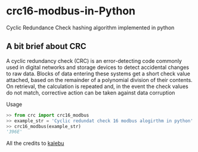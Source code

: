 # crc16-modbus-in-Python

Cyclic Redundance Check hashing algorithm implemented in python 

A bit brief about CRC
---------------------

A cyclic redundancy check (CRC) is an error-detecting code commonly used in digital networks and storage devices to detect accidental changes to raw data. Blocks of data entering these systems get a short check value attached, based on the remainder of a polynomial division of their contents. On retrieval, the calculation is repeated and, in the event the check values do not match, corrective action can be taken against data corruption

Usage 

```python
>> from crc import crc16_modbus
>> example_str = 'Cyclic redundat check 16 modbus alogirthm in python'
>> crc16_modbus(example_str)
'396E'
```

All the credits to [kalebu](https://github.com/kalebu)
